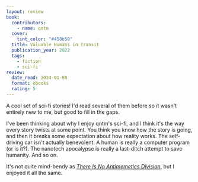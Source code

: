 ```yaml
---
layout: review
book:
  contributors:
    - name: qntm
  cover:
    tint_color: "#458b50"
  title: Valuable Humans in Transit
  publication_year: 2022
  tags:
    - fiction
    - sci-fi
review:
  date_read: 2024-01-08
  format: ebooks
  rating: 5
---
```

A cool set of sci-fi stories! I'd read several of them before so it wasn't entirely new to me, but good to fill in the gaps.

I've been thinking about why I enjoy qntm's sci-fi, and I think it's the way every story twists at some point.
You think you know how the story is going, and then it breaks some expectation about how reality works.
The self-driving car isn't actually benevolent.
A human is really a computer program (or is it?).
The nanotech apocalypse is really a last-ditch attempt to save humanity.
And so on.

It's not quite mind-bendy as [*There Is No Antimemetics Division*](/2022/there-is-no-antimemetics-division/), but I enjoyed it all the same.

